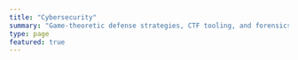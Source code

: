 ```yaml
---
title: "Cybersecurity"
summary: "Game-theoretic defense strategies, CTF tooling, and forensics for resilient CPS and cloud systems."
type: page
featured: true
---
```

